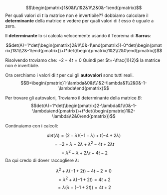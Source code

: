 $$\begin{pmatrix}1&0&t\\1&2&1\\2&0&-1\end{pmatrix}$$
Per quali valori di $t$ la matrice non è invertibile??
dobbiamo calcolare il **determinante** della matrice e vedere per quali valori di $t$ esso è uguale a zero.

Il **determinante** lo si calcola velocemente usando il Teorema di **Sarrus**:

$$det(A)=1*det(\begin{pmatrix}2&1\\0&-1\end{pmatrix})-0*det(\begin{pmatrix}1&1\\2&-1\end{pmatrix})+t*det(\begin{pmatrix}1&2\\2&0\end{pmatrix})$$

Risolvendo troviamo che: $-2-4t=0$
Quindi per $t=-\frac{1}{2}$ la matrice non è invertibile.

Ora cerchiamo i valori di $t$ per cui gli **autovalori** sono tutti reali.
$$B=\begin{pmatrix}1-\lambda&0&t\\1&2-\lambda&1\\2&0&-1-\lambda\end{pmatrix}$$

Per trovare gli autovalori, Troviamo il determinante della matrice $B$:
$$det(A)=1*det(\begin{pmatrix}2-\lambda&1\\0&-1-\lambda\end{pmatrix})+t*det(\begin{pmatrix}1&2-\lambda\\2&0\end{pmatrix})$$

Continuiamo con i calcoli:

$$det(A)=(2-\lambda)(-1-\lambda)+t(-4+2\lambda)$$
$$= -2+\lambda-2\lambda+\lambda^2-4t+2\lambda t$$
$$=\lambda^2-\lambda+2\lambda t -4t-2$$
Da qui credo di dover raccogliere $\lambda$:

$$\lambda^2+\lambda(-1+2t)-4t-2 = 0$$
$$=\lambda^2+\lambda(-1+2t) = 4t+2$$
$$=\lambda(\lambda+(-1+2t)) = 4t+2$$